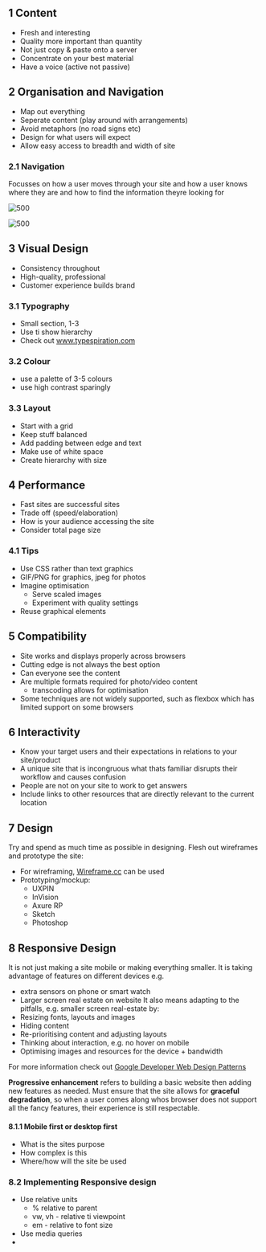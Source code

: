 
## 1 Content
- Fresh and interesting
- Quality more important than quantity
- Not just copy & paste onto a server
- Concentrate on your best material
- Have a voice (active not passive)

## 2 Organisation and Navigation
- Map out everything
- Seperate content (play around with arrangements)
- Avoid metaphors (no road signs etc)
- Design for what users will expect
- Allow easy access to breadth and width of site

### 2.1 Navigation 
Focusses on how a user moves through your site and how a user knows where they are and how to find the information theyre looking for

![500](Pasted%20image%2020240321221344.png)

![500](Pasted%20image%2020240321221409.png)

## 3 Visual Design
- Consistency throughout
- High-quality, professional
- Customer experience builds brand

### 3.1 Typography
- Small section, 1-3
- Use ti show hierarchy
- Check out www.typespiration.com

### 3.2 Colour
- use a palette of 3-5 colours
- use high contrast sparingly

### 3.3 Layout
- Start with a grid
- Keep stuff balanced
- Add padding between edge and text
- Make use of white space
- Create hierarchy with size

## 4 Performance
- Fast sites are successful sites
- Trade off (speed/elaboration)
- How is your audience accessing the site
- Consider total page size

### 4.1 Tips
- Use CSS rather than text graphics
- GIF/PNG for graphics, jpeg for photos
- Imagine optimisation
	- Serve scaled images
	- Experiment with quality settings
- Reuse graphical elements

## 5 Compatibility
- Site works and displays properly across browsers
- Cutting edge is not always the best option
- Can everyone see the content
- Are multiple formats required for photo/video content
	- transcoding allows for optimisation
- Some techniques are not widely supported, such as flexbox which has limited support on some browsers

## 6 Interactivity
- Know your target users and their expectations in relations to your site/product
- A unique site that is incongruous what thats familiar disrupts their workflow and causes confusion
- People are not on your site to work to get answers
- Include links to other resources that are directly relevant to the current location

## 7 Design
Try and spend as much time as possible in designing. Flesh out wireframes and prototype the site:
- For wireframing, [Wireframe.cc](https://wireframe.cc) can be used
- Prototyping/mockup:
	- UXPIN
	- InVision
	- Axure RP
	- Sketch
	- Photoshop


## 8 Responsive Design
It is not just making a site mobile or making everything smaller. It is taking advantage of features on different devices e.g.
- extra sensors on phone or smart watch
- Larger screen real estate on website 
It also means adapting to the pitfalls, e.g. smaller screen real-estate by:
- Resizing fonts, layouts and images
- Hiding content
- Re-prioritising content and adjusting layouts
- Thinking about interaction, e.g. no hover on mobile
- Optimising images and resources for the device + bandwidth

For more information check out [Google Developer Web Design Patterns](https://web.dev/learn/design/?hl=en)

**Progressive enhancement** refers to building a basic website then adding new features as needed.
Must ensure that the site allows for **graceful degradation**, so when a user comes along whos browser does not support all the fancy features, their experience is still respectable.

#### 8.1.1 Mobile first or desktop first
- What is the sites purpose
- How complex is this
- Where/how will the site be used

### 8.2 Implementing Responsive design
- Use relative units
	- % relative to parent
	- vw, vh - relative ti viewpoint
	- em - relative to font size
- Use media queries
- 